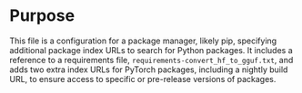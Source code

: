 # Purpose
This file is a configuration for a package manager, likely pip, specifying additional package index URLs to search for Python packages. It includes a reference to a requirements file, `requirements-convert_hf_to_gguf.txt`, and adds two extra index URLs for PyTorch packages, including a nightly build URL, to ensure access to specific or pre-release versions of packages.
